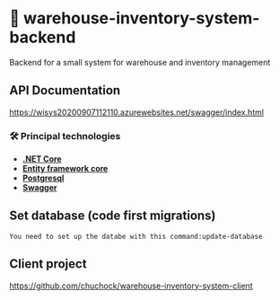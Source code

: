 # :ledger: warehouse-inventory-system-backend

Backend for a small system for warehouse and inventory management

## API Documentation
https://wisys20200907112110.azurewebsites.net/swagger/index.html

### 🛠️ Principal technologies

- [**.NET Core**](https://docs.microsoft.com/en-us/aspnet/core/?view=aspnetcore-3.1)
- [**Entity framework core**](https://docs.microsoft.com/en-us/ef/)
- [**Postgresql**](https://www.postgresql.org/)
- [**Swagger**](https://swagger.io/)


## Set database (code first migrations)
```
You need to set up the databe with this command:update-database
```

## Client project

https://github.com/chuchock/warehouse-inventory-system-client
